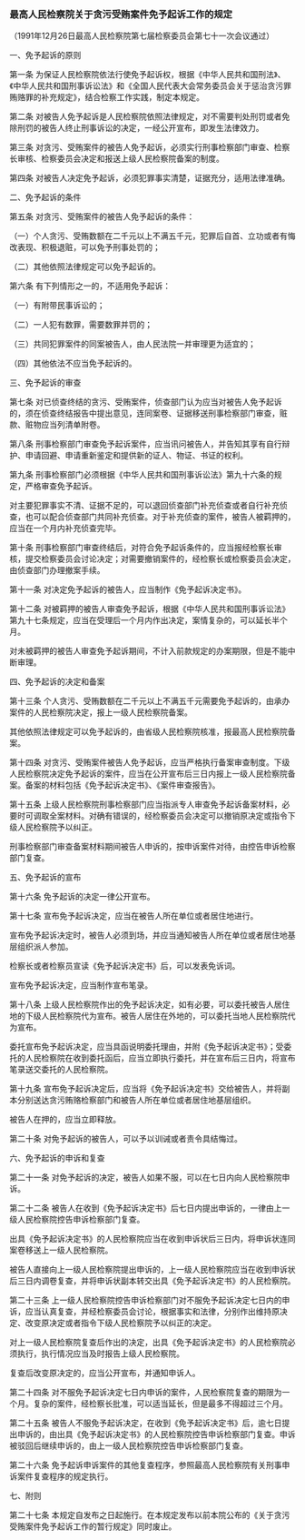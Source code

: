 ###  最高人民检察院关于贪污受贿案件免予起诉工作的规定 

（1991年12月26日最高人民检察院第七届检察委员会第七十一次会议通过）

一、免予起诉的原则

第一条 为保证人民检察院依法行使免予起诉权，根据《中华人民共和国刑法》、《中华人民共和国刑事诉讼法》和《全国人民代表大会常务委员会关于惩治贪污罪贿赂罪的补充规定》，结合检察工作实践，制定本规定。

第二条 对被告人免予起诉是人民检察院依照法律规定，对不需要判处刑罚或者免除刑罚的被告人终止刑事诉讼的决定，一经公开宣布，即发生法律效力。

第三条 对贪污、受贿案件的被告人免予起诉，必须实行刑事检察部门审查、检察长审核、检察委员会决定和报送上级人民检察院备案的制度。

第四条 对被告人决定免予起诉，必须犯罪事实清楚，证据充分，适用法律准确。

二、免予起诉的条件

第五条 对贪污、受贿案件的被告人免予起诉的条件：

（一）个人贪污、受贿数额在二千元以上不满五千元，犯罪后自首、立功或者有悔改表现、积极退赃，可以免予刑事处罚的；

（二）其他依照法律规定可以免予起诉的。

第六条 有下列情形之一的，不适用免予起诉：

（一）有附带民事诉讼的；

（二）一人犯有数罪，需要数罪并罚的；

（三）共同犯罪案件的同案被告人，由人民法院一并审理更为适宜的；

（四）其他依法不应当免予起诉的。

三、免予起诉的审查

第七条 对已侦查终结的贪污、受贿案件，侦查部门认为应当对被告人免予起诉的，须在侦查终结报告中提出意见，连同案卷、证据移送刑事检察部门审查，赃款、赃物应当列清单附卷。

第八条 刑事检察部门审查免予起诉案件，应当讯问被告人，并告知其享有自行辩护、申请回避、申请重新鉴定和提供新的证人、物证、书证的权利。

第九条 刑事检察部门必须根据《中华人民共和国刑事诉讼法》第九十六条的规定，严格审查免予起诉。

对主要犯罪事实不清、证据不足的，可以退回侦查部门补充侦查或者自行补充侦查，也可以配合侦查部门共同补充侦查。对于补充侦查的案件，被告人被羁押的，应当在一个月内补充侦查完毕。

第十条 刑事检察部门审查终结后，对符合免予起诉条件的，应当报经检察长审核，提交检察委员会讨论决定；对需要撤销案件的，经检察长或检察委员会决定，由侦查部门办理撤案手续。

第十一条 对决定免予起诉的被告人，应当制作《免予起诉决定书》。

第十二条 对被羁押的被告人审查免予起诉，根据《中华人民共和国刑事诉讼法》第九十七条规定，应当在受理后一个月内作出决定，案情复杂的，可以延长半个月。

对未被羁押的被告人审查免予起诉期间，不计入前款规定的办案期限，但是不能中断审理。

四、免予起诉的决定和备案

第十三条 个人贪污、受贿数额在二千元以上不满五千元需要免予起诉的，由承办案件的人民检察院决定，报上一级人民检察院备案。

其他依照法律规定可以免予起诉的，由省级人民检察院核准，报最高人民检察院备案。

第十四条 对贪污、受贿案件被告人免予起诉，应当严格执行备案审查制度。下级人民检察院决定免予起诉的案件，应当在公开宣布后三日内报上一级人民检察院备案。备案的材料包括《免予起诉决定书》、《案件审查报告》。

第十五条 上级人民检察院刑事检察部门应当指派专人审查免予起诉备案材料，必要时可调取全案材料。对确有错误的，经检察委员会决定可以撤销原决定或指令下级人民检察院予以纠正。

刑事检察部门审查备案材料期间被告人申诉的，按申诉案件对待，由控告申诉检察部门复查。

五、免予起诉的宣布

第十六条 免予起诉的决定一律公开宣布。

第十七条 宣布免予起诉决定，应当在被告人所在单位或者居住地进行。

宣布免予起诉决定时，被告人必须到场，并应当通知被告人所在单位或者居住地基层组织派人参加。

检察长或者检察员宣读《免予起诉决定书》后，可以发表免诉词。

宣布免予起诉决定，应当制作宣布笔录。

第十八条 上级人民检察院作出的免予起诉决定，如有必要，可以委托被告人居住地的下级人民检察院代为宣布。被告人居住在外地的，可以委托当地人民检察院代为宣布。

委托宣布免予起诉决定，应当具函说明委托理由，并附《免予起诉决定书》；受委托的人民检察院在收到委托函后，应当立即执行委托，并在宣布后三日内，将宣布笔录送交委托的人民检察院。

第十九条 宣布免予起诉决定后，应当将《免予起诉决定书》交给被告人，并将副本分别送达贪污贿赂检察部门和被告人所在单位或者居住地基层组织。

被告人在押的，应当立即释放。

第二十条 对免予起诉的被告人，可以予以训诫或者责令具结悔过。

六、免予起诉的申诉和复查

第二十一条 对免予起诉的决定，被告人如果不服，可以在七日内向人民检察院申诉。

第二十二条 被告人在收到《免予起诉决定书》后七日内提出申诉的，一律由上一级人民检察院控告申诉检察部门复查。

出具《免予起诉决定书》的人民检察院应当在收到申诉状后三日内，将申诉状连同案卷移送上一级人民检察院。

被告人直接向上一级人民检察院提出申诉的，上一级人民检察院应当在收到申诉状后三日内调卷复查，并将申诉状副本转交出具《免予起诉决定书》的人民检察院。

第二十三条 上一级人民检察院控告申诉检察部门对不服免予起诉决定七日内的申诉，应当认真复查，并经检察委员会讨论，根据事实和法律，分别作出维持原决定、改变原决定或者指令下级人民检察院予以纠正的决定。

对上一级人民检察院复查后作出的决定，出具《免予起诉决定书》的人民检察院必须执行，执行情况应当及时报告上级人民检察院。

复查后改变原决定的，应当公开宣布，并通知申诉人。

第二十四条 对不服免予起诉决定七日内申诉的案件，人民检察院复查的期限为一个月。复杂的案件，经检察长批准，可以适当延长，但是最多不得超过三个月。

第二十五条 被告人不服免予起诉决定，在收到《免予起诉决定书》后，逾七日提出申诉的，由出具《免予起诉决定书》的人民检察院控告申诉检察部门复查。申诉被驳回后继续申诉的，由上一级人民检察院控告申诉检察部门复查。

第二十六条 免予起诉申诉案件的其他复查程序，参照最高人民检察院有关刑事申诉案件复查程序的规定执行。

七、附则

第二十七条 本规定自发布之日起施行。在本规定发布以前本院公布的《关于贪污受贿案件免予起诉工作的暂行规定》同时废止。